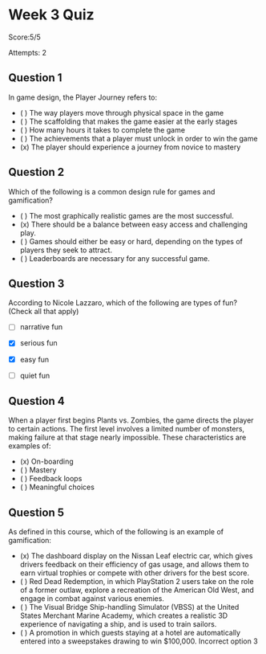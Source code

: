 # Week 3 Quiz

Score:5/5

Attempts: 2


## Question 1

In game design, the Player Journey refers to:

* ( ) The way players move through physical space in the game
* ( ) The scaffolding that makes the game easier at the early stages
* ( ) How many hours it takes to complete the game
* ( ) The achievements that a player must unlock in order to win the game
* (x) The player should experience a journey from novice to mastery


## Question 2

Which of the following is a common design rule for games and gamification?

* ( ) The most graphically realistic games are the most successful.
* (x) There should be a balance between easy access and challenging play.
* ( ) Games should either be easy or hard, depending on the types of players they seek to attract.
* ( ) Leaderboards are necessary for any successful game.


## Question 3

According to Nicole Lazzaro, which of the following are types of fun? (Check all that apply)

* [ ] narrative fun
* [x] serious fun
* [x] easy fun
* [ ] quiet fun


## Question 4

When a player first begins Plants vs. Zombies, the game directs the player to certain actions. The first level involves a limited number of monsters, making failure at that stage nearly impossible. These characteristics are examples of:

* (x) On-boarding
* ( ) Mastery
* ( ) Feedback loops
* ( ) Meaningful choices


## Question 5

As defined in this course, which of the following is an example of gamification:

* (x) The dashboard display on the Nissan Leaf electric car, which gives drivers feedback on their efficiency of gas usage, and allows them to earn virtual trophies or compete with other drivers for the best score.
* ( ) Red Dead Redemption, in which PlayStation 2 users take on the role of a former outlaw, explore a recreation of the American Old West, and engage in combat against various enemies.
* ( ) The Visual Bridge Ship-handling Simulator (VBSS) at the United States Merchant Marine Academy, which creates a realistic 3D experience of navigating a ship, and is used to train sailors.
* ( ) A promotion in which guests staying at a hotel are automatically entered into a sweepstakes drawing to win $100,000. Incorrect option 3